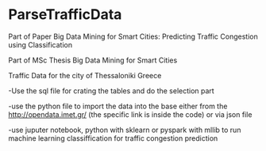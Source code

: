 # ParseTrafficData
Part of Paper Big Data Mining for Smart Cities: Predicting Traffic Congestion using Classification

Part of MSc Thesis Big Data Mining for Smart Cities

Traffic Data for the city of Thessaloniki Greece

-Use the sql file for crating the tables and do the selection part

-use the python file to import the data into the base either from the http://opendata.imet.gr/ (the specific link is inside the code) or via json file

-use juputer notebook, python with sklearn or pyspark with mllib to run machine learning classiffication for traffic congestion prediction
